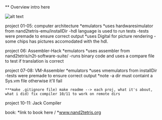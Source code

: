 ** Overview
intro here

![alt text](https://github.com/mklindtner/computerScratch/blob/master/pictures/overview_simple.png|alt=overview)


project 01-05: computer architecture
 *emulators
     *uses hardwaresimulator from nand2tetris-emu/installDir
        -hdl language is used to run tests
        -tests were premade to ensure correct output
     *uses Digital for picture rendering
        -some chips has pictures accomodated with the hdl.

project 06: Assembler-Hack
  *emulators
    *uses assembler from nand2tetris/n2t-software-suite/
        -runs binary code and uses a compare file to test if translation is correct
    


project 07-08: VM-Assembler
   *emulators
    *uses vmemulators from installDir
        -tests were premade to ensure correct output
    *note
        -a dir must containt a Sys.vm file otherwise it'll fail
    
    ***make .gitignore file) make readme --> each proj, what it's about, what i did) fix compiler 10/11 to work on remote dirs



project 10-11: Jack Compiler


book: *link to book here / *www.nand2tetris.org




    

